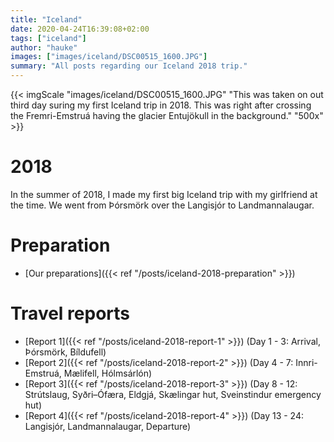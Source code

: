 ```yaml
---
title: "Iceland"
date: 2020-04-24T16:39:08+02:00
tags: ["iceland"]
author: "hauke"
images: ["images/iceland/DSC00515_1600.JPG"]
summary: "All posts regarding our Iceland 2018 trip."
---
```


{{< imgScale "images/iceland/DSC00515_1600.JPG" "This was taken on out third day suring my first Iceland trip in 2018. This was right after crossing the Fremri-Emstruá having the glacier Entujökull in the background." "500x" >}}

# 2018

In the summer of 2018, I made my first big Iceland trip with my girlfriend at the time.
We went from Þórsmörk over the Langisjór to Landmannalaugar.

# Preparation

* [Our preparations]({{< ref "/posts/iceland-2018-preparation" >}})

# Travel reports

* [Report 1]({{< ref "/posts/iceland-2018-report-1" >}}) (Day 1 - 3: Arrival, Þórsmörk, Bíldufell)
* [Report 2]({{< ref "/posts/iceland-2018-report-2" >}}) (Day 4 - 7: Innri-Emstruá, Mælifell, Hólmsárlón)
* [Report 3]({{< ref "/posts/iceland-2018-report-3" >}}) (Day 8 - 12: Strútslaug, Syðri–Ófæra, Eldgjá, Skælingar hut, Sveinstindur emergency hut)
* [Report 4]({{< ref "/posts/iceland-2018-report-4" >}}) (Day 13 - 24: Langisjór, Landmannalaugar, Departure)
